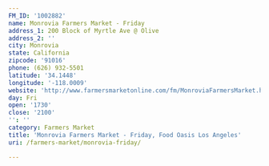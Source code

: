 ```yaml
---
FM_ID: '1002882'
name: Monrovia Farmers Market - Friday
address_1: 200 Block of Myrtle Ave @ Olive
address_2: ''
city: Monrovia
state: California
zipcode: '91016'
phone: (626) 932-5501
latitude: '34.1448'
longitude: '-118.0009'
website: 'http://www.farmersmarketonline.com/fm/MonroviaFarmersMarket.html'
day: Fri
open: '1730'
close: '2100'
'': ''
category: Farmers Market
title: 'Monrovia Farmers Market - Friday, Food Oasis Los Angeles'
uri: /farmers-market/monrovia-friday/

---
```

